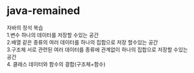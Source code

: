 # java-remained
자바의 정석 복습<br>
1.변수 하나의 데이터를 저장할 수있는 공간<br>
2.배열 같은 종류의 여러 데이터를 하나의 집합으로 저장 할수있는 공간<br>
3.구조체 서로 관련된 여러 데이터를 종류에 관계없이 하나의 집합으로 저장할 수있는 공간<br>
4. 클래스 데이터와 함수의 결합(구조체+함수)
